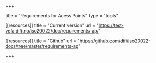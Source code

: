 +++

title = "Requirements for Acess Points"
type = "tools"

[[resources]]
title = "Current version"
url = "https://test-vefa.difi.no/iso20022/doc/requirements-ap/"

[[resources]]
title = "Github"
url = "https://github.com/difi/iso20022-docs/tree/master/requirements-ap"

+++

